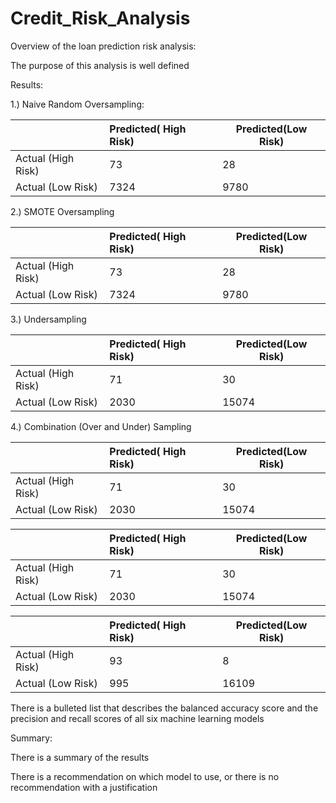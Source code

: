 # Credit_Risk_Analysis

Overview of the loan prediction risk analysis:

The purpose of this analysis is well defined

Results:

1.) Naive Random Oversampling:

|  |Predicted( High Risk)| Predicted(Low Risk)|
| :---         |      :---      |       ---  |
| Actual (High Risk)|73   | 28  |
| Actual (Low Risk)| 7324  | 9780


2.) SMOTE Oversampling

|  |Predicted( High Risk)| Predicted(Low Risk)|
| :---         |      :---      |       ---  |
| Actual (High Risk)|73   | 28  |
| Actual (Low Risk)| 7324  | 9780

3.) Undersampling

|  |Predicted( High Risk)| Predicted(Low Risk)|
| :---         |      :---      |       ---  |
| Actual (High Risk)|71   | 30  |
| Actual (Low Risk)| 2030  | 15074

4.) Combination (Over and Under) Sampling

|  |Predicted( High Risk)| Predicted(Low Risk)|
| :---         |      :---      |       ---  |
| Actual (High Risk)|71   | 30  |
| Actual (Low Risk)| 2030  | 15074


|  |Predicted( High Risk)| Predicted(Low Risk)|
| :---         |      :---      |       ---  |
| Actual (High Risk)|71   | 30  |
| Actual (Low Risk)| 2030  | 15074




|  |Predicted( High Risk)| Predicted(Low Risk)|
| :---         |      :---      |       ---  |
| Actual (High Risk)|93 | 8 |
| Actual (Low Risk)| 995 | 16109|



There is a bulleted list that describes the balanced accuracy score and the precision and recall scores of all six machine learning models

Summary:

There is a summary of the results



There is a recommendation on which model to use, or there is no recommendation with a justification

